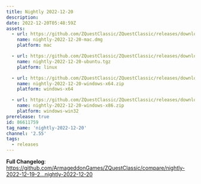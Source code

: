 ```yaml
---
title: Nightly 2022-12-20
description: 
date: 2022-12-20T05:48:59Z
assets: 
  - url: https://github.com/ZQuestClassic/ZQuestClassic/releases/download/nightly-2022-12-20/nightly-2022-12-20-mac.dmg
    name: nightly-2022-12-20-mac.dmg
    platform: mac

  - url: https://github.com/ZQuestClassic/ZQuestClassic/releases/download/nightly-2022-12-20/nightly-2022-12-20-ubuntu.tgz
    name: nightly-2022-12-20-ubuntu.tgz
    platform: linux

  - url: https://github.com/ZQuestClassic/ZQuestClassic/releases/download/nightly-2022-12-20/nightly-2022-12-20-windows-x64.zip
    name: nightly-2022-12-20-windows-x64.zip
    platform: windows-x64

  - url: https://github.com/ZQuestClassic/ZQuestClassic/releases/download/nightly-2022-12-20/nightly-2022-12-20-windows-x86.zip
    name: nightly-2022-12-20-windows-x86.zip
    platform: windows-win32
prerelease: true
id: 86611759
tag_name: 'nightly-2022-12-20'
channel: '2.55'
tags:
  - releases
---
```


**Full Changelog**: https://github.com/ArmageddonGames/ZQuestClassic/compare/nightly-2022-12-19-2...nightly-2022-12-20

